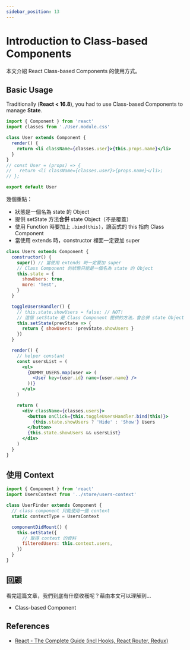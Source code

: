 ```yaml
---
sidebar_position: 13
---
```


# Introduction to Class-based Components

本文介紹 React Class-based Components 的使用方式。

## Basic Usage

Traditionally (**React < 16.8**), you had to use Class-based Components to manage **State**.

```jsx
import { Component } from 'react'
import classes from './User.module.css'

class User extends Component {
  render() {
    return <li className={classes.user}>{this.props.name}</li>
  }
}
// const User = (props) => {
//   return <li className={classes.user}>{props.name}</li>;
// };

export default User
```

幾個重點：

- 狀態是一個名為 state 的 Object
- 提供 setState 方法**合併** state Object（不是覆蓋）
- 使用 Function 時要加上 `.bind(this)`，讓函式的 this 指向 Class Component
- 當使用 extends 時，constructor 裡面一定要加 super

```jsx
class Users extends Component {
  constructor() {
    super() // 當使用 extends 時一定要加 super
    // Class Component 的狀態只能是一個名為 state 的 Object
    this.state = {
      showUsers: true,
      more: 'Test',
    }
  }

  toggleUsersHandler() {
    // this.state.showUsers = false; // NOT!
    // 這個 setState 是 Class Component 提供的方法，會合併 state Object
    this.setState(prevState => {
      return { showUsers: !prevState.showUsers }
    })
  }

  render() {
    // helper constant
    const usersList = (
      <ul>
        {DUMMY_USERS.map(user => (
          <User key={user.id} name={user.name} />
        ))}
      </ul>
    )

    return (
      <div className={classes.users}>
        <button onClick={this.toggleUsersHandler.bind(this)}>
          {this.state.showUsers ? 'Hide' : 'Show'} Users
        </button>
        {this.state.showUsers && usersList}
      </div>
    )
  }
}
```

## 使用 Context

```jsx
import { Component } from 'react'
import UsersContext from '../store/users-context'

class UserFinder extends Component {
  // class component 只能使用一個 context
  static contextType = UsersContext

  componentDidMount() {
    this.setState({
      // 取得 context 的資料
      filteredUsers: this.context.users,
    })
  }
}
```

## 回顧

看完這篇文章，我們到底有什麼收穫呢？藉由本文可以理解到…

- Class-based Component

## References

- [React - The Complete Guide (incl Hooks, React Router, Redux)](https://www.udemy.com/course/react-the-complete-guide-incl-redux/)
